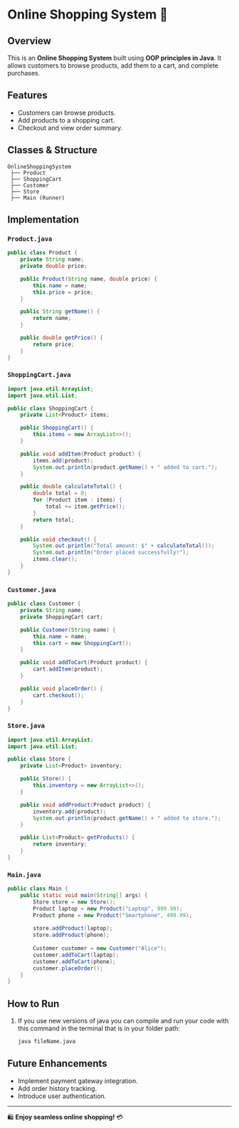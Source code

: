 # Online Shopping System 🛒

## Overview
This is an **Online Shopping System** built using **OOP principles in Java**. It allows customers to browse products, add them to a cart, and complete purchases.

## Features
- Customers can browse products.
- Add products to a shopping cart.
- Checkout and view order summary.

## Classes & Structure
```plaintext
OnlineShoppingSystem
 ├── Product
 ├── ShoppingCart
 ├── Customer
 ├── Store
 ├── Main (Runner)
```

## Implementation

### `Product.java`
```java
public class Product {
    private String name;
    private double price;

    public Product(String name, double price) {
        this.name = name;
        this.price = price;
    }

    public String getName() {
        return name;
    }

    public double getPrice() {
        return price;
    }
}
```

### `ShoppingCart.java`
```java
import java.util.ArrayList;
import java.util.List;

public class ShoppingCart {
    private List<Product> items;

    public ShoppingCart() {
        this.items = new ArrayList<>();
    }

    public void addItem(Product product) {
        items.add(product);
        System.out.println(product.getName() + " added to cart.");
    }

    public double calculateTotal() {
        double total = 0;
        for (Product item : items) {
            total += item.getPrice();
        }
        return total;
    }

    public void checkout() {
        System.out.println("Total amount: $" + calculateTotal());
        System.out.println("Order placed successfully!");
        items.clear();
    }
}
```

### `Customer.java`
```java
public class Customer {
    private String name;
    private ShoppingCart cart;

    public Customer(String name) {
        this.name = name;
        this.cart = new ShoppingCart();
    }

    public void addToCart(Product product) {
        cart.addItem(product);
    }

    public void placeOrder() {
        cart.checkout();
    }
}
```

### `Store.java`
```java
import java.util.ArrayList;
import java.util.List;

public class Store {
    private List<Product> inventory;

    public Store() {
        this.inventory = new ArrayList<>();
    }

    public void addProduct(Product product) {
        inventory.add(product);
        System.out.println(product.getName() + " added to store.");
    }

    public List<Product> getProducts() {
        return inventory;
    }
}
```

### `Main.java`
```java
public class Main {
    public static void main(String[] args) {
        Store store = new Store();
        Product laptop = new Product("Laptop", 999.99);
        Product phone = new Product("Smartphone", 499.99);
        
        store.addProduct(laptop);
        store.addProduct(phone);
        
        Customer customer = new Customer("Alice");
        customer.addToCart(laptop);
        customer.addToCart(phone);
        customer.placeOrder();
    }
}
```

## How to Run
1. If you use new versions of java you can compile and run your code with this command in the terminal that is in your folder path:
   ```bash
   java fileName.java
   ```

## Future Enhancements
- Implement payment gateway integration.
- Add order history tracking.
- Introduce user authentication.

---
🛍️ **Enjoy seamless online shopping!** 💳
